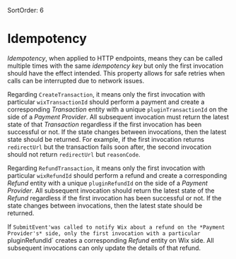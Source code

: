 SortOrder: 6
# Idempotency
*Idempotency*, when applied to HTTP endpoints, means they can be called multiple times with the same *idempotency key* but only the first invocation should have the effect intended. This property allows for safe retries when calls can be interrupted due to network issues.

Regarding `CreateTransaction`, it means only the first invocation with particular `wixTransactionId` should perform a payment and create a corresponding *Transaction* entity with a unique `pluginTransactionId` on the side of a *Payment Provider*. All subsequent invocation must return the latest state of that *Transaction* regardless if the first invocation has been successful or not. If the state changes between invocations, then the latest state should be returned. For example, if the first invocation returns `redirectUrl` but the transaction fails soon after, the second invocation should not return `redirectUrl` but `reasonCode`.

Regarding `RefundTransaction`, it means only the first invocation with particular `wixRefundId` should perform a refund and create a corresponding *Refund* entity with a unique `pluginRefundId` on the side of a *Payment Provider*. All subsequent invocation should return the latest state of the *Refund* regardless if the first invocation has been successful or not. If the state changes between invocations, then the latest state should be returned.

If `SubmitEvent'was called to notify Wix about a refund on the *Payment Provider's* side, only the first invocation with a particular `pluginRefundId` creates a corresponding *Refund* entity on Wix side. All subsequent invocations can only update the details of that refund.